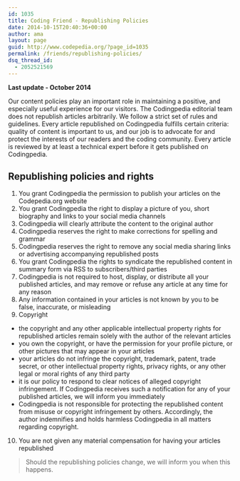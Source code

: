 ```yaml
---
id: 1035
title: Coding Friend - Republishing Policies
date: 2014-10-15T20:40:36+00:00
author: ama
layout: page
guid: http://www.codepedia.org/?page_id=1035
permalink: /friends/republishing-policies/
dsq_thread_id:
  - 2052521569
---
```

__Last update - October 2014__

Our content policies play an important role in maintaining a positive, and especially useful experience for our visitors. The Codingpedia editorial team does not republish articles arbitrarily. We follow a strict set of rules and guidelines. Every article republished on Codingpedia fulfills certain criteria: quality of content is important to us, and our job is to advocate for and protect the interests of our readers and the coding community. Every article is reviewed by at least a technical expert before it gets published on Codingpedia.

## Republishing policies and rights

1. You grant Codingpedia the permission to publish your articles on the Codepedia.org website
2. You grant Codingpedia the right to display a picture of you, short biography and links to your social media channels
3. Codingpedia will clearly attribute the content to the original author
4. Codingpedia reserves the right to make corrections for spelling and grammar
5. Codingpedia reserves the right to remove any social media sharing links or advertising accompanying republished posts
6. You grant Codingpedia the rights to syndicate the republished content in summary form via RSS to subscribers/third parties
7. Codingpedia is not required to host, display, or distribute all your published articles, and may remove or refuse any article at any time for any reason
8. Any information contained in your articles is not known by you to be false, inaccurate, or misleading
9. Copyright
  * the copyright and any other applicable intellectual property rights for republished articles remain solely with the author of the relevant articles
  * you own the copyright, or have the permission for your profile picture, or other pictures that may appear in your articles
  * your articles do not infringe the copyright, trademark, patent, trade secret, or other intellectual property rights, privacy rights, or any other legal or moral rights of any third party
  * it is our policy to respond to clear notices of alleged copyright infringement. If Codingpedia receives such a notification for any of your published articles, we will inform you immediately
  *  Codingpedia is not responsible for protecting the republished content from misuse or copyright infringement by others. Accordingly, the author indemnifies and holds harmless Codingpedia in all matters regarding copyright.
10. You are not given any material compensation for having your articles republished

> Should the republishing policies change, we will inform you when this happens.
